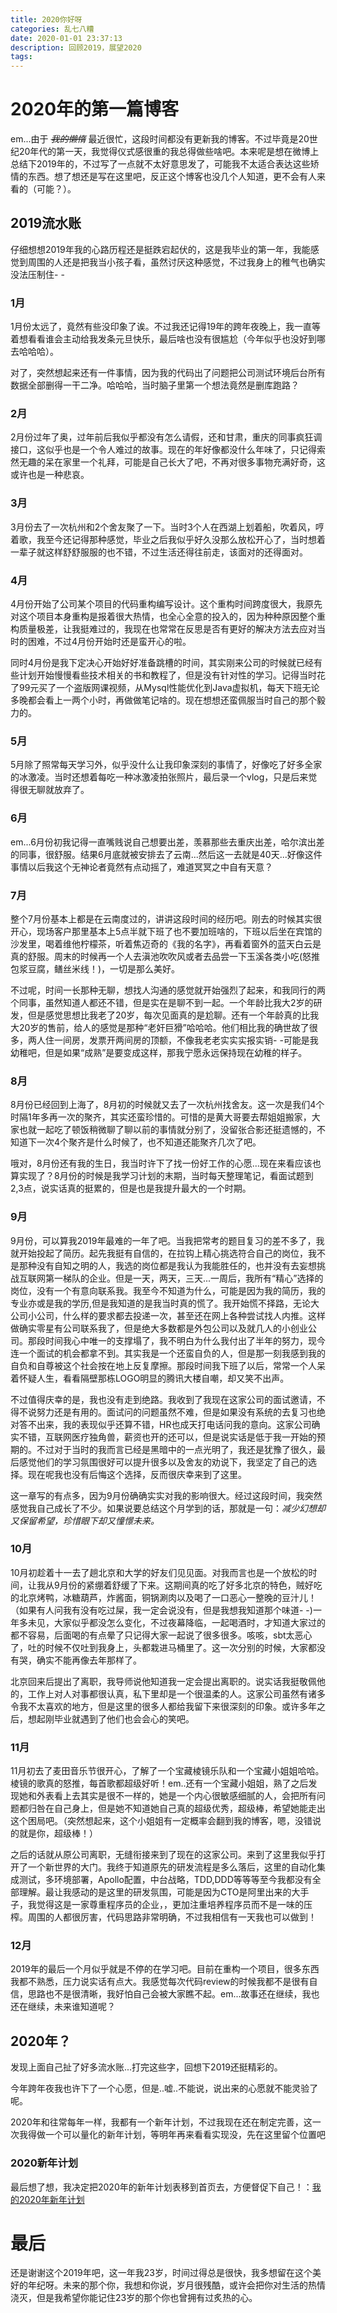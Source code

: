 ```yaml
---
title: 2020你好呀
categories: 乱七八糟
date: 2020-01-01 23:37:13
description: 回顾2019，展望2020
tags:
---
```


# 2020年的第一篇博客
em...由于 ~~_我的懒惰_~~ 最近很忙，这段时间都没有更新我的博客。不过毕竟是20世纪20年代的第一天，我觉得仪式感很重的我总得做些啥吧。本来呢是想在微博上总结下2019年的，不过写了一点就不太好意思发了，可能我不太适合表达这些矫情的东西。想了想还是写在这里吧，反正这个博客也没几个人知道，更不会有人来看的（可能？）。

## 2019流水账
仔细想想2019年我的心路历程还是挺跌宕起伏的，这是我毕业的第一年，我能感觉到周围的人还是把我当小孩子看，虽然讨厌这种感觉，不过我身上的稚气也确实没法压制住- -

### 1月
1月份太远了，竟然有些没印象了诶。不过我还记得19年的跨年夜晚上，我一直等着想看看谁会主动给我发条元旦快乐，最后啥也没有很尴尬（今年似乎也没好到哪去哈哈哈）。

对了，突然想起来还有一件事情，因为我的代码出了问题把公司测试环境后台所有数据全部删得一干二净。哈哈哈，当时脑子里第一个想法竟然是删库跑路？

### 2月
2月份过年了奥，过年前后我似乎都没有怎么请假，还和甘肃，重庆的同事疯狂调接口，这似乎也是一个令人难过的故事。现在的年好像都没什么年味了，只记得索然无趣的呆在家里一个礼拜，可能是自己长大了吧，不再对很多事物充满好奇，这或许也是一种悲哀。

### 3月
3月份去了一次杭州和2个舍友聚了一下。当时3个人在西湖上划着船，吹着风，哼着歌，我至今还记得那种感觉，毕业之后我似乎好久没那么放松开心了，当时想着一辈子就这样舒舒服服的也不错，不过生活还得往前走，该面对的还得面对。

### 4月
4月份开始了公司某个项目的代码重构编写设计。这个重构时间跨度很大，我原先对这个项目本身重构是报着很大热情，也全心全意的投入的，因为种种原因整个重构质量极差，让我挺难过的，我现在也常常在反思是否有更好的解决方法去应对当时的困难，不过4月份开始时还是蛮开心的啦。

同时4月份是我下定决心开始好好准备跳槽的时间，其实刚来公司的时候就已经有些计划开始慢慢看些技术相关的书和教程了，但是没有针对性的学习。记得当时花了99元买了一个盗版网课视频，从Mysql性能优化到Java虚拟机，每天下班无论多晚都会看上一两个小时，再做做笔记啥的。现在想想还蛮佩服当时自己的那个毅力的。

### 5月
5月除了照常每天学习外，似乎没什么让我印象深刻的事情了，好像吃了好多全家的冰激凌。当时还想着每吃一种冰激凌拍张照片，最后录一个vlog，只是后来觉得很无聊就放弃了。

### 6月
em...6月份初我记得一直嘴贱说自己想要出差，羡慕那些去重庆出差，哈尔滨出差的同事，很舒服。结果6月底就被安排去了云南...然后这一去就是40天...好像这件事情以后我这个无神论者竟然有点动摇了，难道冥冥之中自有天意？

### 7月
整个7月份基本上都是在云南度过的，讲讲这段时间的经历吧。刚去的时候其实很开心，现场客户那里基本上5点半就下班了也不要加班啥的，下班以后坐在宾馆的沙发里，喝着维他柠檬茶，听着焦迈奇的《我的名字》，再看着窗外的蓝天白云是真的舒服。周末的时候再一个人去滇池吹吹风或者去品尝一下玉溪各类小吃(怒推包浆豆腐，鳝丝米线！)，一切是那么美好。

不过呢，时间一长那种无聊，想找人沟通的感觉就开始强烈了起来，和我同行的两个同事，虽然知道人都还不错，但是实在是聊不到一起。一个年龄比我大2岁的研发，但是感觉思想比我老了20岁，每次见面真的是尬聊。还有一个年龄真的比我大20岁的售前，给人的感觉是那种“老奸巨猾”哈哈哈。他们相比我的确世故了很多，两人住一间房，发票开两间房的顶额，不像我老老实实实报实销- -可能是我幼稚吧，但是如果“成熟”是要变成这样，那我宁愿永远保持现在幼稚的样子。

### 8月
8月份已经回到上海了，8月初的时候就又去了一次杭州找舍友。这一次是我们4个时隔1年多再一次的聚齐，其实还蛮珍惜的。可惜的是黄大哥要去帮姐姐搬家，大家也就一起吃了顿饭稍微聊了聊以前的事情就分别了，没留张合影还挺遗憾的，不知道下一次4个聚齐是什么时候了，也不知道还能聚齐几次了吧。

哦对，8月份还有我的生日，我当时许下了找一份好工作的心愿...现在来看应该也算实现了？8月份的时候是我学习计划的末期，当时每天整理笔记，看面试题到2,3点，说实话真的挺累的，但是也是我提升最大的一个时期。

### 9月
9月份，可以算我2019年最难的一年了吧。当我把常考的题目复习的差不多了，我就开始投起了简历。起先我挺有自信的，在拉钩上精心挑选符合自己的岗位，我不是那种没有自知之明的人，我选的岗位都是我认为我能胜任的，也并没有去妄想挑战互联网第一梯队的企业。但是一天，两天，三天...一周后，我所有“精心”选择的岗位，没有一个有意向联系我。我至今不知道为什么，可能是因为我的简历，我的专业亦或是我的学历,但是我知道的是我当时真的慌了。我开始慌不择路，无论大公司小公司，什么样的要求都去投递一次，甚至还在网上各种尝试找人内推。这样做确实零星有公司联系我了，但是绝大多数都是外包公司以及就几人的小创业公司。那段时间我心中唯一的支撑塌了，我不明白为什么我付出了半年的努力，现今连一个面试的机会都拿不到。其实我是一个还蛮自负的人，但是那一刻我感到我的自负和自尊被这个社会按在地上反复摩擦。那段时间我下班了以后，常常一个人呆着怀疑人生，看看隔壁那栋LOGO明显的腾讯大楼自嘲，却又笑不出声。

不过值得庆幸的是，我也没有走到绝路。我收到了我现在这家公司的面试邀请，不得不说努力还是有用的。面试问的问题虽然不难，但是如果没有系统的去复习也绝对答不出来，我的表现似乎还算不错，HR也成天打电话问我的意向。这家公司确实不错，互联网医疗独角兽，薪资也开的还可以，但是说实话是低于我一开始的预期的。不过对于当时的我而言已经是黑暗中的一点光明了，我还是犹豫了很久，最后感觉他们的学习氛围很好可以提升很多以及舍友的劝说下，我坚定了自己的选择。现在呢我也没有后悔这个选择，反而很庆幸来到了这里。

这一章写的有点多，因为9月份确确实实对我的影响很大。经过这段时间，我突然感觉我自己成长了不少。如果说要总结这个月学到的话，那就是一句：*减少幻想却又保留希望，珍惜眼下却又憧憬未来。*

### 10月
10月初趁着十一去了趟北京和大学的好友们见见面。对我而言也是一个放松的时间，让我从9月份的紧绷着舒缓了下来。这期间真的吃了好多北京的特色，贼好吃的北京烤鸭，冰糖葫芦，炸酱面，铜锅涮肉以及喝了一口恶心一整晚的豆汁儿！（如果有人问我有没有吃过屎，我一定会说没有，但是我想我知道那个味道- -)一年多未见，大家似乎都没怎么变化，不过夜幕降临，一起喝酒时，才知道大家过的都不容易，后面喝的有点晕了只记得大家一起说了很多很多。咳咳，sbt太恶心了，吐的时候不仅吐到我身上，头都栽进马桶里了。这一次分别的时候，大家都没有哭，确实不能再像去年那样了。

北京回来后提出了离职，我导师说他知道我一定会提出离职的。说实话我挺敬佩他的，工作上对人对事都很认真，私下里却是一个很温柔的人。这家公司虽然有诸多令我不太喜欢的地方，但是这里的很多人都给我留下来很深刻的印象。或许多年之后，想起刚毕业就遇到了他们也会会心的笑吧。

### 11月
11月初去了麦田音乐节很开心，了解了一个宝藏棱镜乐队和一个宝藏小姐姐哈哈。棱镜的歌真的怒推，每首歌都超级好听！em..还有一个宝藏小姐姐，熟了之后发现她和外表看上去其实是很不一样的，她是一个内心很敏感细腻的人，会把所有问题都归咎在自己身上，但是她不知道她自己真的超级优秀，超级棒，希望她能走出这个困局吧。（突然想起来，这个小姐姐有一定概率会翻到我的博客，嗯，没错说的就是你，超级棒！）

之后的话就从原公司离职，无缝衔接来到了现在的这家公司。来到了这里我似乎打开了一个新世界的大门。我终于知道原先的研发流程是多么落后，这里的自动化集成测试，多环境部署，Apollo配置，中台战略，TDD,DDD等等等至今我都没有全部理解。最让我感动的是这里的研发氛围，可能是因为CTO是阿里出来的大手子，我觉得这是一家尊重程序员的企业，，更加注重培养程序员而不是一味的压榨。周围的人都很厉害，代码思路非常明确，不过我相信有一天我也可以做到！

### 12月
2019年的最后一个月似乎就是不停的在学习吧。目前在重构一个项目，很多东西我都不熟悉，压力说实话有点大。我感觉每次代码review的时候我都不是很有自信，思路也不是很清晰，我好怕自己会被大家瞧不起。em...故事还在继续，我也还在继续，未来谁知道呢？

## 2020年？
发现上面自己扯了好多流水账...打完这些字，回想下2019还挺精彩的。

今年跨年夜我也许下了一个心愿，但是..嘘..不能说，说出来的心愿就不能灵验了呢。

2020年和往常每年一样，我都有一个新年计划，不过我现在还在制定完善，这一次我得做一个可以量化的新年计划，等明年再来看看实现没，先在这里留个位置吧

### 2020新年计划

最后想了想，我决定把2020年的新年计划表移到首页去，方便督促下自己！：[我的2020年新年计划](/plan)

# 最后
还是谢谢这个2019年吧，这一年我23岁，时间过得总是很快，我多想留在这个美好的年纪呀。未来的那个你，我想和你说，岁月很残酷，或许会把你对生活的热情浇灭，但是我希望你能记住23岁的那个你也曾拥有过炙热的心。
